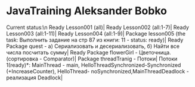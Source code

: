 # JavaTraining Aleksander Bobko
Current status:\n
Ready Lesson001 (all)|
Ready Lesson002 (all:1-7)|
Ready Lesson003 (all:1-11)|
Ready Lesson004 (all:1-9)|
Package lesson005 (the task: Выполнить задание на стр 87 из книги: 11 - status: ready)|
Ready Package quest - a) Сериализовать и десериализовать, б) Найти все числа посчитать сумму|
Ready Package flowerGirl - Цветочница. (сортировка - Comparator)|
Package threadTranig - Потоки|
Потоки 1(ready)*: MainThread - main, HelloThreadSynchronized-Synchronized (+IncreaseCounter), HelloThread- noSynchronized,MainThreadDeadlock - реализация Deadlock|   
